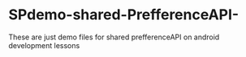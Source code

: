# SPdemo-shared-PrefferenceAPI-
These are just demo files for shared prefferenceAPI on android development lessons
